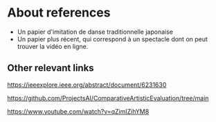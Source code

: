 # About references

- Un papier d'imitation de danse traditionnelle japonaise
- Un papier plus récent, qui correspond à un spectacle dont on peut trouver la vidéo en ligne.


## Other relevant links

https://ieeexplore.ieee.org/abstract/document/6231630

https://github.com/ProjectsAI/ComparativeArtisticEvaluation/tree/main

https://www.youtube.com/watch?v=qZimIZihYM8

